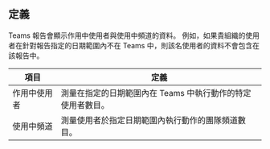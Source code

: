 ## <a name="definitions"></a>定義

Teams 報告會顯示作用中使用者與使用中頻道的資料。 例如，如果貴組織的使用者在針對報告指定的日期範圍內不在 Teams 中，則該名使用者的資料不會包含在該報告中。

|項目  |定義  |
|---------|---------|
|作用中使用者     |測量在指定的日期範圍內在 Teams 中執行動作的特定使用者數目。    |
|使用中頻道    |測量使用者於指定日期範圍內執行動作的團隊頻道數目。           |
